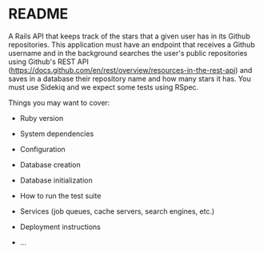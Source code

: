 # README

A Rails API that keeps track of the stars that a given user has in its Github repositories.
This application must have an endpoint that receives a Github username and in the background searches the user's public repositories using Github's REST API (https://docs.github.com/en/rest/overview/resources-in-the-rest-api) and saves in a database their repository name and how many stars it has.
You must use Sidekiq and we expect some tests using RSpec.

Things you may want to cover:

* Ruby version

* System dependencies

* Configuration

* Database creation

* Database initialization

* How to run the test suite

* Services (job queues, cache servers, search engines, etc.)

* Deployment instructions

* ...
